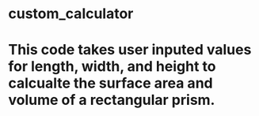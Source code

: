 # custom_calculator
 
# This code takes user inputed values for length, width, and height to calcualte the surface area and volume of a rectangular prism.
